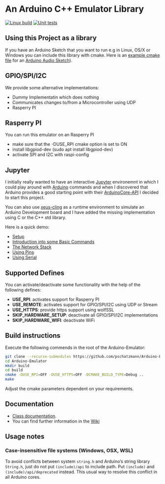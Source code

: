 # An Arduino C++ Emulator Library

[![Linux build](../../actions/workflows/c-cpp-cmake.yml/badge.svg)](../../actions/workflows/c-cpp-cmake.yml)
[![Unit tests](../../actions/workflows/unit-tests.yml/badge.svg)](../../actions/workflows/unit-tests.yml)

## Using this Project as a library

If you have an Arduino Sketch that you want to run e.g in Linux, OS/X or Windows you can include this library with cmake. 
Here is an [example cmake file](https://github.com/pschatzmann/arduino-audio-tools/blob/main/examples/examples-desktop/generator/CMakeLists.txt) for an [Arduino Audio Sketch](https://github.com/pschatzmann/arduino-audio-tools/tree/main/examples/examples-desktop/generator)).

## GPIO/SPI/I2C

We provide some alternative implementations:

- Dummy Implementatin which does nothing
- Communicates changes to/from a Microcontroller using UDP
- Rasperry PI 

## Rasperry PI

You can run this emulator on an Rasperry PI

- make sure that the -DUSE_RPI cmake option is set to ON
- install libgpiod-dev (sudo apt install libgpiod-dev)
- activate SPI and I2C with raspi-config


## Jupyter

I initially really wanted to have an interactive [Jupyter](https://jupyter.org/) environemnt in which I could play around with [Arduino](https://www.arduino.cc/) commands and when I discovered that Arduino provides a good starting point with their [ArduinoCore-API](https://github.com/arduino/ArduinoCore-API/tree/105276f8d81413391b14a3dc6c80180ee9e33d56) I decided to start this project.

You can also use [xeus-cling](https://github.com/jupyter-xeus/xeus-cling) as a runtime environment to simulate an Arduino Development board and I have added the missing implementation using C or the C++ std library.

Here is a quick demo:

- [Setup](examples/jupyter/01-Setup.ipynb)
- [Introduction into some Basic Commands](examples/jupyter/02-BasicCommands.ipynb)
- [The Network Stack](examples/jupyter/03-Network.ipynb)
- [Using Pins](examples/jupyter/04-Pins.ipynb)
- [Using Serial](examples/jupyter/05-Serial.ipynb)

## Supported Defines

You can activate/deactivate some functionality with the help of the following defines:

- __USE_RPI__: activates support for Rasperry PI
- __USE_REMOTE__: activates support for GPIO/SPI/I2C using UDP or Stream
- __USE_HTTPS__: provide https support using wolfSSL
- __SKIP_HARDWARE_SETUP__: deactivate all GPIO/SPI/I2C implementations
- __SKIP_HARDWARE_WIFI__: deactivate WiFi

## Build instructions

Execute the following commends in the root of the Arduino-Emulator:

```Bash
git clone --recurse-submodules https://github.com/pschatzmann/Arduino-Emulator
cd Arduino-Emulator
mkdir build
cd build
cmake -DUSE_RPI=OFF -DUSE_HTTPS=OFF -DCMAKE_BUILD_TYPE=Debug ..
make
```

Adjust the cmake parameters dependent on your requirements.

## Documentation

- [Class documentation](https://pschatzmann.github.io/Arduino-Emulator/html/annotated.html). 
- You can find further information in the [Wiki](https://github.com/pschatzmann/Arduino-Emulator/wiki)

## Usage notes

### Case-insensitive file systems (Windows, OSX, WSL)

To avoid conflicts between system `string.h` and Arduino’s string library `String.h`, just do not put `(include)/api` to include path. Put `(include)` and `(include)/api/deprecated` instead.
This usual way to resolve this conflict in all Arduino cores.

